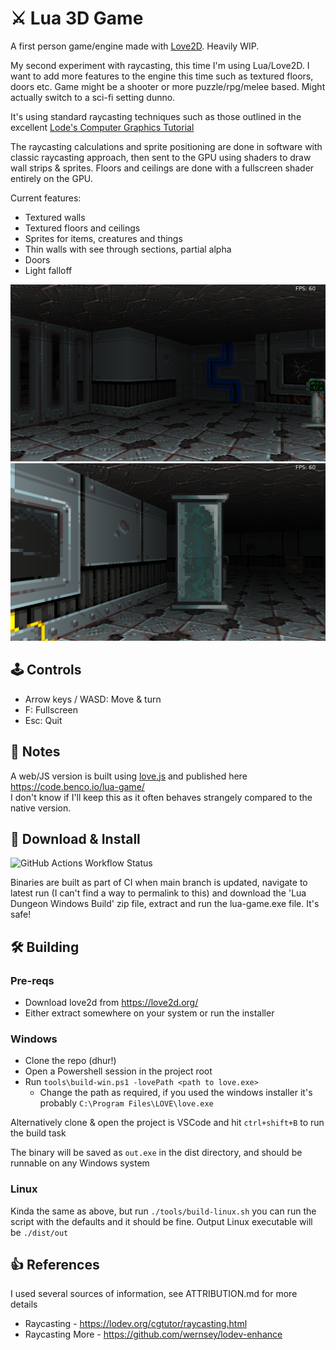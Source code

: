 # ⚔️ Lua 3D Game

A first person game/engine made with [Love2D](https://love2d.org/). Heavily WIP.

My second experiment with raycasting, this time I'm using Lua/Love2D. I want to add more features to the engine this time such as textured floors, doors etc. Game might be a shooter or more puzzle/rpg/melee based. Might actually switch to a sci-fi setting dunno.

It's using standard raycasting techniques such as those outlined in the excellent [Lode's Computer Graphics Tutorial](https://lodev.org/cgtutor/raycasting.html)

The raycasting calculations and sprite positioning are done in software with classic raycasting approach, then sent to the GPU using shaders to draw wall strips & sprites. Floors and ceilings are done with a fullscreen shader entirely on the GPU.

Current features:

- Textured walls
- Textured floors and ceilings
- Sprites for items, creatures and things
- Thin walls with see through sections, partial alpha
- Doors
- Light falloff

![Screenshot of the game](./docs/screen4a.png)
![Another screenshot of the game](./docs/screen4b.png)

## 🕹️ Controls

- Arrow keys / WASD: Move & turn
- F: Fullscreen
- Esc: Quit

## 📃 Notes

A web/JS version is built using [love.js](https://github.com/Davidobot/love.js) and published here https://code.benco.io/lua-game/  
I don't know if I'll keep this as it often behaves strangely compared to the native version.

## 💾 Download & Install

![GitHub Actions Workflow Status](https://img.shields.io/github/actions/workflow/status/benc-uk/lua-game/build-deploy.yaml?style=for-the-badge&link=https%3A%2F%2Fgithub.com%2Fbenc-uk%2Flua-game%2Factions%2Fworkflows%2Fbuild-deploy.yaml)

Binaries are built as part of CI when main branch is updated, navigate to latest run (I can't find a way to permalink to this) and download the 'Lua Dungeon Windows Build' zip file, extract and run the lua-game.exe file. It's safe!

## 🛠️ Building

### Pre-reqs

- Download love2d from https://love2d.org/
- Either extract somewhere on your system or run the installer

### Windows

- Clone the repo (dhur!)
- Open a Powershell session in the project root
- Run `tools\build-win.ps1 -lovePath <path to love.exe>`
  - Change the path as required, if you used the windows installer it's probably `C:\Program Files\LOVE\love.exe`

Alternatively clone & open the project is VSCode and hit `ctrl+shift+B` to run the build task

The binary will be saved as `out.exe` in the dist directory, and should be runnable on any Windows system

### Linux

Kinda the same as above, but run `./tools/build-linux.sh` you can run the script with the defaults and it should be fine. Output Linux executable will be `./dist/out`

## 👍 References

I used several sources of information, see ATTRIBUTION.md for more details

- Raycasting - https://lodev.org/cgtutor/raycasting.html
- Raycasting More - https://github.com/wernsey/lodev-enhance
